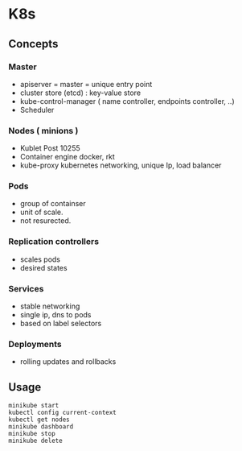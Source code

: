 # K8s

## Concepts

### Master
- apiserver = master = unique entry point
- cluster store (etcd) : key-value store
- kube-control-manager ( name controller, endpoints controller, ..)
- Scheduler

### Nodes ( minions )
- Kublet 
	Post 10255
- Container engine
	docker, rkt
- kube-proxy
	kubernetes networking, unique Ip, load balancer

### Pods
- group of containser
- unit of scale.
- not resurected.

### Replication controllers
- scales pods
- desired states

### Services
- stable networking
- single ip, dns to pods
- based on label selectors

### Deployments
- rolling updates and rollbacks


## Usage

~~~
minikube start
kubectl config current-context
kubectl get nodes
minikube dashboard
minikube stop
minikube delete
~~~